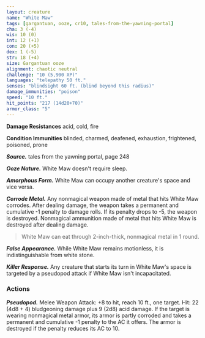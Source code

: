 ```yaml
---
layout: creature
name: "White Maw"
tags: [gargantuan, ooze, cr10, tales-from-the-yawning-portal]
cha: 3 (-4)
wis: 10 (0)
int: 12 (+1)
con: 20 (+5)
dex: 1 (-5)
str: 18 (+4)
size: Gargantuan ooze
alignment: chaotic neutral
challenge: "10 (5,900 XP)"
languages: "telepathy 50 ft."
senses: "blindsight 60 ft. (blind beyond this radius)"
damage_immunities: "poison"
speed: "10 ft."
hit_points: "217 (14d20+70)"
armor_class: "5"
---
```



**Damage Resistances** acid, cold, fire

**Condition Immunities** blinded, charmed, deafened, exhaustion, frightened, poisoned, prone

***Source.*** tales from the yawning portal,  page 248

***Ooze Nature.*** White Maw doesn't require sleep.

***Amorphous Form.*** White Maw can occupy another creature's space and vice versa.

***Corrode Metal.*** Any nonmagical weapon made of metal that hits White Maw corrodes. After dealing damage, the weapon takes a permanent and cumulative -1 penalty to damage rolls. If its penalty drops to -5, the weapon is destroyed. Nonmagical ammunition made of metal that hits White Maw is destroyed after dealing damage.

>White Maw can eat through 2-inch-thick, nonmagical metal in 1 round.

***False Appearance.*** While White Maw remains motionless, it is indistinguishable from white stone.

***Killer Response.*** Any creature that starts its turn in White Maw's space is targeted by a pseudopod attack if White Maw isn't incapacitated.

### Actions

***Pseudopod.*** Melee Weapon Attack: +8 to hit, reach 10 ft., one target. Hit: 22 (4d8 + 4) bludgeoning damage plus 9 (2d8) acid damage. If the target is wearing nonmagical metal armor, its armor is partly corroded and takes a permanent and cumulative -1 penalty to the AC it offers. The armor is destroyed if the penalty reduces its AC to 10.